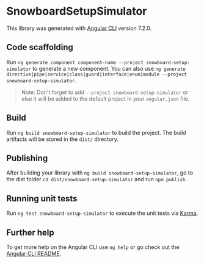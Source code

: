 # SnowboardSetupSimulator

This library was generated with [Angular CLI](https://github.com/angular/angular-cli) version 7.2.0.

## Code scaffolding

Run `ng generate component component-name --project snowboard-setup-simulator` to generate a new component. You can also use `ng generate directive|pipe|service|class|guard|interface|enum|module --project snowboard-setup-simulator`.
> Note: Don't forget to add `--project snowboard-setup-simulator` or else it will be added to the default project in your `angular.json` file. 

## Build

Run `ng build snowboard-setup-simulator` to build the project. The build artifacts will be stored in the `dist/` directory.

## Publishing

After building your library with `ng build snowboard-setup-simulator`, go to the dist folder `cd dist/snowboard-setup-simulator` and run `npm publish`.

## Running unit tests

Run `ng test snowboard-setup-simulator` to execute the unit tests via [Karma](https://karma-runner.github.io).

## Further help

To get more help on the Angular CLI use `ng help` or go check out the [Angular CLI README](https://github.com/angular/angular-cli/blob/master/README.md).
